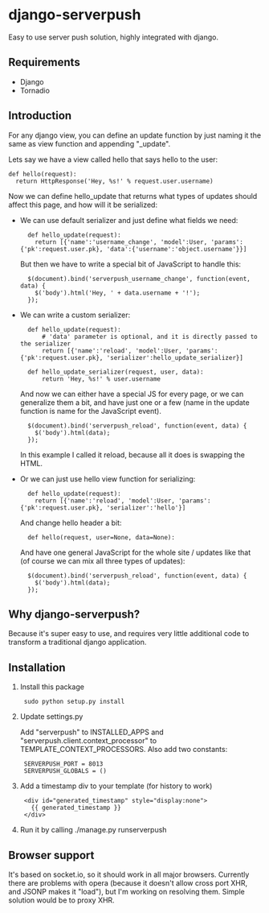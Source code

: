 django-serverpush
=================

Easy to use server push solution, highly integrated with django.

Requirements
------------

* Django
* Tornadio

Introduction
------------

For any django view, you can define an update function by just naming it the
same as view function and appending "_update".

Lets say we have a view called hello that says hello to the user:

    def hello(request):
      return HttpResponse('Hey, %s!' % request.user.username)

Now we can define hello_update that returns what types of updates should affect
this page, and how will it be serialized:

* We can use default serializer and just define what fields we need:

        def hello_update(request):
          return [{'name':'username_change', 'model':User, 'params':{'pk':request.user.pk}, 'data':{'username':'object.username'}}]

    But then we have to write a special bit of JavaScript to handle this:

        $(document).bind('serverpush_username_change', function(event, data) {
          $('body').html('Hey, ' + data.username + '!');
        });

* We can write a custom serializer:

        def hello_update(request):
            # 'data' parameter is optional, and it is directly passed to the serializer
            return [{'name':'reload', 'model':User, 'params':{'pk':request.user.pk}, 'serializer':hello_update_serializer}]

        def hello_update_serializer(request, user, data):
            return 'Hey, %s!' % user.username

    And now we can either have a special JS for every page, or we can generalize
    them a bit, and have just one or a few (name in the update function is name for
    the JavaScript event).

        $(document).bind('serverpush_reload', function(event, data) {
          $('body').html(data);
        });

    In this example I called it reload, because all it does is swapping the HTML.

* Or we can just use hello view function for serializing:

        def hello_update(request):
          return [{'name':'reload', 'model':User, 'params':{'pk':request.user.pk}, 'serializer':'hello'}]

    And change hello header a bit:

        def hello(request, user=None, data=None):

    And have one general JavaScript for the whole site / updates like that
    (of course we can mix all three types of updates):

        $(document).bind('serverpush_reload', function(event, data) {
          $('body').html(data);
        });

Why django-serverpush?
----------------------

Because it's super easy to use, and requires very little additional code to
transform a traditional django application.

Installation
------------

1. Install this package

        sudo python setup.py install

2. Update settings.py

    Add "serverpush" to INSTALLED_APPS and
    "serverpush.client.context_processor" to TEMPLATE_CONTEXT_PROCESSORS.
    Also add two constants:

        SERVERPUSH_PORT = 8013
        SERVERPUSH_GLOBALS = ()

3. Add a timestamp div to your template (for history to work)

        <div id="generated_timestamp" style="display:none">
          {{ generated_timestamp }}
        </div>

4. Run it by calling ./manage.py runserverpush

Browser support
---------------

It's based on socket.io, so it should work in all major browsers.
Currently there are problems with opera (because it doesn't allow cross port
XHR, and JSONP makes it "load"), but I'm working on resolving them. Simple
solution would be to proxy XHR.
